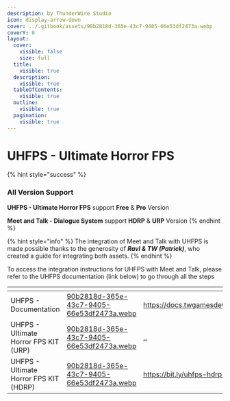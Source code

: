 ```yaml
---
description: by ThunderWire Studio
icon: display-arrow-down
cover: ../.gitbook/assets/90b2818d-365e-43c7-9405-66e53df2473a.webp
coverY: 0
layout:
  cover:
    visible: false
    size: full
  title:
    visible: true
  description:
    visible: true
  tableOfContents:
    visible: true
  outline:
    visible: true
  pagination:
    visible: true
---
```


# UHFPS - Ultimate Horror FPS

{% hint style="success" %}
### All Version Support

**UHFPS - Ultimate Horror FPS** support **Free** & **Pro** Version

**Meet and Talk - Dialogue System** support **HDRP** & **URP** Version
{% endhint %}

{% hint style="info" %}
The integration of Meet and Talk with UHFPS is made possible thanks to the generosity of _**Ravl & TW (Patrick)**_, who created a guide for integrating both assets.
{% endhint %}

To access the integration instructions for UHFPS with Meet and Talk, please refer to the UHFPS documentation (link below) to go through all the steps

<table data-view="cards"><thead><tr><th valign="middle"></th><th data-hidden data-card-cover data-type="files"></th><th data-hidden data-card-target data-type="content-ref"></th></tr></thead><tbody><tr><td valign="middle">UHFPS - Documentation</td><td><a href="../.gitbook/assets/90b2818d-365e-43c7-9405-66e53df2473a.webp">90b2818d-365e-43c7-9405-66e53df2473a.webp</a></td><td><a href="https://docs.twgamesdev.com/uhfps">https://docs.twgamesdev.com/uhfps</a></td></tr><tr><td valign="middle">UHFPS - Ultimate Horror FPS KIT (URP)</td><td><a href="../.gitbook/assets/90b2818d-365e-43c7-9405-66e53df2473a.webp">90b2818d-365e-43c7-9405-66e53df2473a.webp</a></td><td><a href="../">..</a></td></tr><tr><td valign="middle">UHFPS - Ultimate Horror FPS KIT (HDRP)</td><td><a href="../.gitbook/assets/90b2818d-365e-43c7-9405-66e53df2473a.webp">90b2818d-365e-43c7-9405-66e53df2473a.webp</a></td><td><a href="https://bit.ly/uhfps-hdrp-assetstore">https://bit.ly/uhfps-hdrp-assetstore</a></td></tr></tbody></table>

